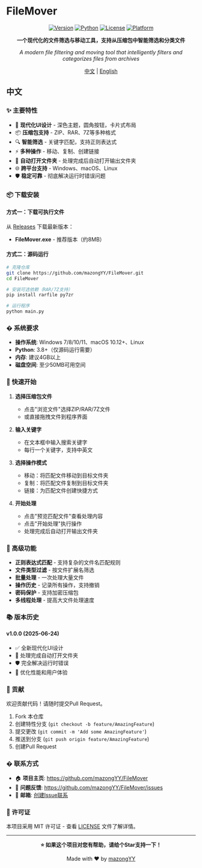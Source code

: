 # FileMover

<div align="center">

[![Version](https://img.shields.io/badge/Version-1.0.0-blue.svg)](https://github.com/mazongYY/FileMover/releases)
[![Python](https://img.shields.io/badge/Python-3.8+-green.svg)](https://www.python.org/downloads/)
[![License](https://img.shields.io/badge/License-MIT-yellow.svg)](LICENSE)
[![Platform](https://img.shields.io/badge/Platform-Windows%20%7C%20macOS%20%7C%20Linux-lightgrey.svg)](https://github.com/mazongYY/FileMover)

**一个现代化的文件筛选与移动工具，支持从压缩包中智能筛选和分类文件**

*A modern file filtering and moving tool that intelligently filters and categorizes files from archives*

[中文](README.md) | [English](README_EN.md)

</div>

## 中文

### ✨ 主要特性

- 🎨 **现代化UI设计** - 深色主题，圆角按钮，卡片式布局
- 📦 **压缩包支持** - ZIP、RAR、7Z等多种格式
- 🔍 **智能筛选** - 关键字匹配，支持正则表达式
- ⚡ **多种操作** - 移动、复制、创建链接
- 🚀 **自动打开文件夹** - 处理完成后自动打开输出文件夹
- 🌐 **跨平台支持** - Windows、macOS、Linux
- 🛡️ **稳定可靠** - 彻底解决运行时错误问题

### 📦 下载安装

#### 方式一：下载可执行文件

从 [Releases](https://github.com/mazongYY/FileMover/releases) 下载最新版本：

- **FileMover.exe** - 推荐版本（约8MB）

#### 方式二：源码运行

```bash
# 克隆仓库
git clone https://github.com/mazongYY/FileMover.git
cd FileMover

# 安装可选依赖（RAR/7Z支持）
pip install rarfile py7zr

# 运行程序
python main.py
```

### � 系统要求

- **操作系统**: Windows 7/8/10/11、macOS 10.12+、Linux
- **Python**: 3.8+（仅源码运行需要）
- **内存**: 建议4GB以上
- **磁盘空间**: 至少50MB可用空间

### 🚀 快速开始

1. **选择压缩包文件**
   - 点击"浏览文件"选择ZIP/RAR/7Z文件
   - 或直接拖拽文件到程序界面

2. **输入关键字**
   - 在文本框中输入搜索关键字
   - 每行一个关键字，支持中英文

3. **选择操作模式**
   - 移动：将匹配文件移动到目标文件夹
   - 复制：将匹配文件复制到目标文件夹
   - 链接：为匹配文件创建快捷方式

4. **开始处理**
   - 点击"预览匹配文件"查看处理内容
   - 点击"开始处理"执行操作
   - 处理完成后自动打开输出文件夹

### 🔧 高级功能

- **正则表达式匹配** - 支持复杂的文件名匹配规则
- **文件类型过滤** - 按文件扩展名筛选
- **批量处理** - 一次处理大量文件
- **操作历史** - 记录所有操作，支持撤销
- **密码保护** - 支持加密压缩包
- **多线程处理** - 提高大文件处理速度

### 📚 版本历史

#### v1.0.0 (2025-06-24)
- ✅ 全新现代化UI设计
- 🚀 处理完成自动打开文件夹
- 🛡️ 完全解决运行时错误
- 🔧 优化性能和用户体验

### 🤝 贡献

欢迎贡献代码！请随时提交Pull Request。

1. Fork 本仓库
2. 创建特性分支 (`git checkout -b feature/AmazingFeature`)
3. 提交更改 (`git commit -m 'Add some AmazingFeature'`)
4. 推送到分支 (`git push origin feature/AmazingFeature`)
5. 创建Pull Request

### � 联系方式

- 🏠 **项目主页**: https://github.com/mazongYY/FileMover
- 🐛 **问题反馈**: https://github.com/mazongYY/FileMover/issues
- 📧 **邮箱**: [创建Issue联系](https://github.com/mazongYY/FileMover/issues/new)

### 📄 许可证

本项目采用 MIT 许可证 - 查看 [LICENSE](LICENSE) 文件了解详情。

---

<div align="center">

**⭐ 如果这个项目对您有帮助，请给个Star支持一下！**

Made with ❤️ by [mazongYY](https://github.com/mazongYY)

</div>
